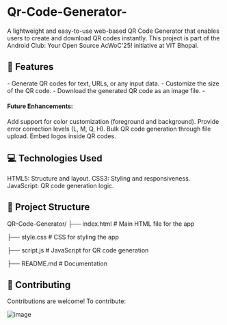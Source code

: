 # Qr-Code-Generator-
A lightweight and easy-to-use web-based QR Code Generator that enables users to create and download QR codes instantly. This project is part of the Android Club: Your Open Source AcWoC'25! initiative at VIT Bhopal.

<h2>🚀 Features</h2>
- Generate QR codes for text, URLs, or any input data.
- Customize the size of the QR code.
- Download the generated QR code as an image file.
-<h4>Future Enhancements:</h4>
  Add support for color customization (foreground and background).
  Provide error correction levels (L, M, Q, H).
  Bulk QR code generation through file upload.
  Embed logos inside QR codes.

  
<h2>💻 Technologies Used</h2>
HTML5: Structure and layout.
CSS3: Styling and responsiveness.
JavaScript: QR code generation logic.


<h2>📂 Project Structure</h2>
QR-Code-Generator/
├── index.html     # Main HTML file for the app

├── style.css      # CSS for styling the app

├── script.js      # JavaScript for QR code generation

├── README.md      # Documentation


<h2>🤝 Contributing</h2>
Contributions are welcome! To contribute:



![image](https://github.com/user-attachments/assets/f7f8db76-8c3e-4459-a6c7-0d6399e6b566)

